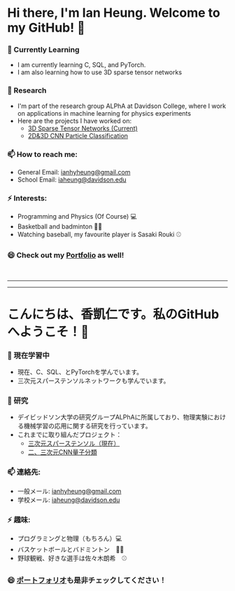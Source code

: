 # Hi there, I'm Ian Heung. Welcome to my GitHub! 👋

### 🌱 Currently Learning 
- I am currently learning C, SQL, and PyTorch.
- I am also learning how to use 3D sparse tensor networks
   
### 🔭 Research
- I'm part of the research group ALPhA at Davidson College, where I work on applications in machine learning for physics experiments
- Here are the projects I have worked on:
   - [3D Sparse Tensor Networks (Current)](https://github.com/iaheung/torchsparse)
   - [2D&3D CNN Particle Classification](https://github.com/iaheung/2D3DCNN_Event_Classification)
  
### 📫 How to reach me:
- General Email: [ianhyheung@gmail.com](mailto:ianhyheung@gmail.com)
- School Email: [iaheung@davidson.edu](mailto:iaheung@davidson.edu)

### ⚡ Interests:
- Programming and Physics (Of Course) 💻
- Basketball and badminton 🏀🏸
- Watching baseball, my favourite player is Sasaki Rouki ⚾

### 😄 Check out my [Portfolio](https://github.com/iaheung/iaheung/edit/main/README.md) as well!

<br>

---

***

# こんにちは、香凱仁です。私のGitHubへようこそ！👋

### 🌱 現在学習中 
- 現在、C、SQL、とPyTorchを学んでいます。
- 三次元スパーステンソルネットワークも学んでいます。

### 🔭 研究
- デイビッドソン大学の研究グループALPhAに所属しており、物理実験における機械学習の応用に関する研究を行っています。
- これまでに取り組んだプロジェクト：
  - [三次元スパーステンソル（現在）](https://github.com/iaheung/torchsparse)
  - [二、三次元CNN量子分類](https://github.com/iaheung/2D3DCNN_Event_Classification)

### 📫 連絡先:
- 一般メール: [ianhyheung@gmail.com](mailto:ianhyheung@gmail.com)
- 学校メール: [iaheung@davidson.edu](mailto:iaheung@davidson.edu)

### ⚡ 趣味:
- プログラミングと物理（もちろん）💻
- バスケットボールとバドミントン　🏀🏸
- 野球観戦、好きな選手は佐々木朗希　⚾

### 😄 [ポートフォリオ](https://github.com/iaheung/iaheung/edit/main/README.md)も是非チェックしてください！
